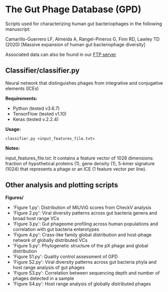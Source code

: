 The Gut Phage Database (GPD)
============================

Scripts used for characterizing human gut bacteriophages in the following manuscript:

Camarillo-Guerrero LF, Almeida A, Rangel-Pineros G, Finn RD, Lawley TD (2020) [Massive expansion of human gut bacteriophage diversity]

Associated data can also be found in our [FTP server](http://ftp.ebi.ac.uk/pub/databases/metagenomics/genome_sets/gut_phage_database/)

## Classifier/classifier.py

Neural network that distinguishes phages from integrative and conjugative elements (ICEs)

<b>Requirements:</b>

* Python (tested v3.6.7)
* TensorFlow (tested v1.10)
* Keras (tested v.2.2.4)

<b>Usage:</b> 
```
classifier.py <input_features_file.txt>
```

<b>Notes:</b>

input_features_file.txt: It contains a feature vector of 1026 dimensions: fraction of hypothetical proteins (1), gene density (1), 5-kmer signature (1024) that represents a phage or an ICE (1 feature vector per line). 

## Other analysis and plotting scripts

<b>Figures/</b>
* 'Figure 1.py': Distribution of MIUViG scores from CheckV analysis
* 'Figure 2.py': Viral diversity patterns across gut bacteria genera and broad host range VCs
* 'Figure 3.py': Gut phageome profiling across human populations and correlation with gut bacteria enterotypes
* 'Figure 4.py': Crass-like family global distribution and host-phage network of globally distributed VCs
* 'Figure 5.py': Phylogenetic structure of the pX phage and global distribution
* 'Figure S1.py': Quality control assessment of GPD
* 'Figure S2.py': Viral diversity patterns across gut bacteria phyla and host range analysis of gut phages
* 'Figure S3.py': Correlation between sequencing depth and number of phages detected in a sample
* 'Figure S4.py': Host range analysis of globally distributed phages

